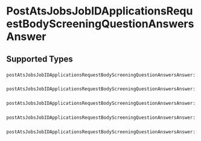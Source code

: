 # PostAtsJobsJobIDApplicationsRequestBodyScreeningQuestionAnswersAnswer


## Supported Types

### 

```python
postAtsJobsJobIDApplicationsRequestBodyScreeningQuestionAnswersAnswer: str = /* values here */
```

### 

```python
postAtsJobsJobIDApplicationsRequestBodyScreeningQuestionAnswersAnswer: bool = /* values here */
```

### 

```python
postAtsJobsJobIDApplicationsRequestBodyScreeningQuestionAnswersAnswer: float = /* values here */
```

### 

```python
postAtsJobsJobIDApplicationsRequestBodyScreeningQuestionAnswersAnswer: List[str] = /* values here */
```

### 

```python
postAtsJobsJobIDApplicationsRequestBodyScreeningQuestionAnswersAnswer: datetime = /* values here */
```

